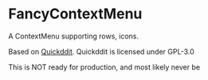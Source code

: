 # FancyContextMenu

A ContextMenu supporting rows, icons.

Based on [Quickddit](https://github.com/accumulator/Quickddit). Quickddit is licensed under GPL-3.0

This is NOT ready for production, and most likely never be